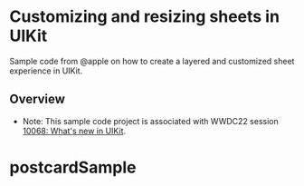 # Customizing and resizing sheets in UIKit

Sample code from @apple on how to create a layered and customized sheet experience in UIKit.

## Overview

- Note: This sample code project is associated with WWDC22 session [10068: What's new in UIKit](https://developer.apple.com/wwdc22/10068/).
# postcardSample
